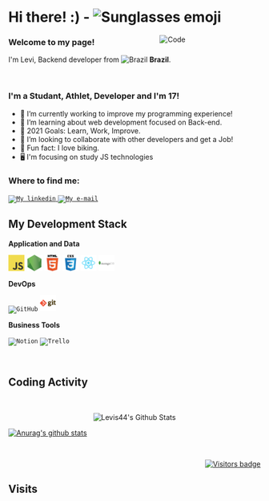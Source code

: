 # Hi there! :) - <img width="35" src="https://emojis.slackmojis.com/emojis/images/1531849430/4246/blob-sunglasses.gif?1531849430" alt="Sunglasses emoji" />

<img align="right" width="40%" src="https://media.giphy.com/media/U16eJ5dFcfiolA5u85/giphy.gif" alt="Code" />

### Welcome to my page!
<p>
  I'm Levi, Backend developer from <img width="16" src="https://www.flaticon.com/svg/static/icons/svg/197/197386.svg" alt="Brazil" />
  <b>Brazil</b>.
  
</p>

<br/>

### I'm a Studant, Athlet, Developer and I'm 17!

- 🔭 I’m currently working to improve my programming experience!
- 🌱 I’m learning about web development focused on Back-end. 
- 🥅 2021 Goals: Learn, Work, Improve.
- 👯 I’m looking to collaborate with other developers and get a Job! 
- 🚵 Fun fact: I love biking.
- 🖥️ I'm focusing on study JS technologies 


### Where to find me:

<a href="https://www.linkedin.com/in/levi-ciarrocchi-1081251a6/">
  <code><img alt="My linkedin" width="28" src="https://www.flaticon.com/svg/static/icons/svg/1383/1383262.svg" /></code>
</a>

<a href="mailto:levi.ciarrocchi@gmail.com">
  <code><img alt="My e-mail" width="32" src="https://www.flaticon.com/svg/static/icons/svg/324/324123.svg" /></code>
</a>
<br>

## My Development Stack

**Application and Data**

<code><img height="32" src="https://raw.githubusercontent.com/github/explore/80688e429a7d4ef2fca1e82350fe8e3517d3494d/topics/javascript/javascript.png" alt="Javascript"/></code>
<code><img height="32" src="https://raw.githubusercontent.com/github/explore/80688e429a7d4ef2fca1e82350fe8e3517d3494d/topics/nodejs/nodejs.png" alt="Nodejs"/></code>
<code><img height="32" src="https://raw.githubusercontent.com/github/explore/80688e429a7d4ef2fca1e82350fe8e3517d3494d/topics/html/html.png" alt="HTML5"/></code>
<code><img height="32" src="https://raw.githubusercontent.com/github/explore/80688e429a7d4ef2fca1e82350fe8e3517d3494d/topics/css/css.png" alt="CSS"/></code>
<code><img height="32" src="https://raw.githubusercontent.com/github/explore/80688e429a7d4ef2fca1e82350fe8e3517d3494d/topics/react/react.png" alt="React"/></code>
</code>
<code><img height="32" src="https://raw.githubusercontent.com/github/explore/80688e429a7d4ef2fca1e82350fe8e3517d3494d/topics/mongodb/mongodb.png" alt="MongoDB"/></code>

**DevOps**

<code><img height="32" src="https://cdn3.iconfinder.com/data/icons/inficons/512/github.png" alt="GitHub"/></code>
<code><img height="32" src="https://raw.githubusercontent.com/github/explore/80688e429a7d4ef2fca1e82350fe8e3517d3494d/topics/git/git.png" alt="Git"/></code>

**Business Tools**

<code><img height="32" src="https://cdn.iconscout.com/icon/free/png-512/notion-1693557-1442598.png" alt="Notion"/></code>
<code><img height="32" src="https://cdn.iconscout.com/icon/free/png-512/trello-6-569395.png" alt="Trello"/></code>

<br/>

## Coding Activity

<br/>

<p align="center">
 <img  src="https://github-readme-stats.vercel.app/api?username=Levis44&show_icons=true&hide_border=true&theme=radical" alt="Levis44's Github Stats"/>
</p>

[![Anurag's github stats](https://github-readme-stats.vercel.app/api?username=Levis44&show_icons=true&hide_border=true&theme=radical)](https://github.com/anuraghazra/github-readme-stats)

<br/>

<p align="right">
  <a href="https://badges.pufler.dev">
      <img src="https://badges.pufler.dev/visits/Levis44/Levis44" alt="Visitors badge" />
   </a>
</p>




## Visits





